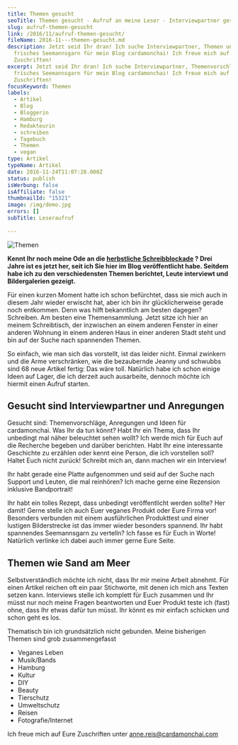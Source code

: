 ```yaml
---
title: Themen gesucht
seoTitle: Themen gesucht - Aufruf an meine Leser - Interviewpartner gesucht!
slug: aufruf-themen-gesucht
link: /2016/11/aufruf-themen-gesucht/
fileName: 2016-11---themen-gesucht.md
description: Jetzt seid Ihr dran! Ich suche Interviewpartner, Themen und
  frisches Seemannsgarn für mein Blog cardamonchai! Ich freue mich auf Eure
  Zuschriften!
excerpt: Jetzt seid Ihr dran! Ich suche Interviewpartner, Themenvorschläge und
  frisches Seemannsgarn für mein Blog cardamonchai! Ich freue mich auf Eure
  Zuschriften!
focusKeyword: Themen
labels:
  - Artikel
  - Blog
  - Bloggerin
  - Hamburg
  - Redakteurin
  - schreiben
  - Tagebuch
  - Themen
  - vegan
type: Artikel
typeName: Artikel
date: 2016-11-24T11:07:28.000Z
status: publish
isWerbung: false
isAffiliate: false
thumbnailId: "15321"
image: /img/demo.jpg
errors: []
subTitle: Leseraufruf
  
---
```


![Themen](http://cardamonchai.com/wp-content/uploads/2016/11/29394622754_0160985023_z-640x427.jpg "Hier könnte Euer Themenvorschlag hängen")

**Kennt Ihr noch meine Ode an die
[herbstliche Schreibblockade](/2013/10/dieser-song-ist-fur-dich-herbstliche-schreibblockade/)
? Drei Jahre ist es jetzt her, seit ich Sie hier im Blog veröffentlicht habe.
Seitdem habe ich zu den verschiedensten Themen berichtet, Leute interviewt und
Bildergalerien gezeigt.**

Für einen kurzen Moment hatte ich schon befürchtet, dass sie mich auch in diesem
Jahr wieder erwischt hat, aber ich bin ihr glücklicherweise gerade noch
entkommen. Denn was hilft bekanntlich am besten dagegen? Schreiben. Am besten
eine Themensammlung. Jetzt sitze ich hier an meinem Schreibtisch, der inzwischen
an einem anderen Fenster in einer anderen Wohnung in einem anderen Haus in einer
anderen Stadt steht und bin auf der Suche nach spannenden Themen.

So einfach, wie man sich das vorstellt, ist das leider nicht. Einmal zwinkern
und die Arme verschränken, wie die bezaubernde Jeanny und schwubbs sind 68 neue
Artikel fertig: Das wäre toll. Natürlich habe ich schon einige Ideen auf Lager,
die ich derzeit auch ausarbeite, dennoch möchte ich hiermit einen Aufruf
starten.

## Gesucht sind Interviewpartner und Anregungen

Gesucht sind: Themenvorschläge, Anregungen und Ideen für cardamonchai. Was Ihr
da tun könnt? Habt Ihr ein Thema, dass Ihr unbedingt mal näher beleuchtet sehen
wollt? Ich werde mich für Euch auf die Recherche begeben und darüber berichten.
Habt Ihr eine interessante Geschichte zu erzählen oder kennt eine Person, die
ich vorstellen soll? Haltet Euch nicht zurück! Schreibt mich an, dann machen wir
ein Interview!

Ihr habt gerade eine Platte aufgenommen und seid auf der Suche nach Support und
Leuten, die mal reinhören? Ich mache gerne eine Rezension inklusive
Bandportrait!

Ihr habt ein tolles Rezept, dass unbedingt veröffentlicht werden sollte? Her
damit! Gerne stelle ich auch Euer veganes Produkt oder Eure Firma vor! Besonders
verbunden mit einem ausführlichen Produkttest und einer lustigen Bilderstrecke
ist das immer wieder besonders spannend. Ihr habt spannendes Seemannsgarn zu
vertelln? Ich fasse es für Euch in Worte! Natürlich verlinke ich dabei auch
immer gerne Eure Seite.

## Themen wie Sand am Meer

Selbstverständlich möchte ich nicht, dass Ihr mir meine Arbeit abnehmt. Für
einen Artikel reichen oft ein paar Stichworte, mit denen ich mich ans Texten
setzen kann. Interviews stelle ich komplett für Euch zusammen und Ihr müsst nur
noch meine Fragen beantworten und Euer Produkt teste ich (fast) ohne, dass Ihr
etwas dafür tun müsst. Ihr könnt es mir einfach schicken und schon geht es los.

Thematisch bin ich grundsätzlich nicht gebunden. Meine bisherigen Themen sind
grob zusammengefasst

- Veganes Leben
- Musik/Bands
- Hamburg
- Kultur
- DIY
- Beauty
- Tierschutz
- Umweltschutz
- Reisen
- Fotografie/Internet

Ich freue mich auf Eure Zuschriften unter
[anne.reis@cardamonchai.com](mailto:info@cardamonchai.com)

  